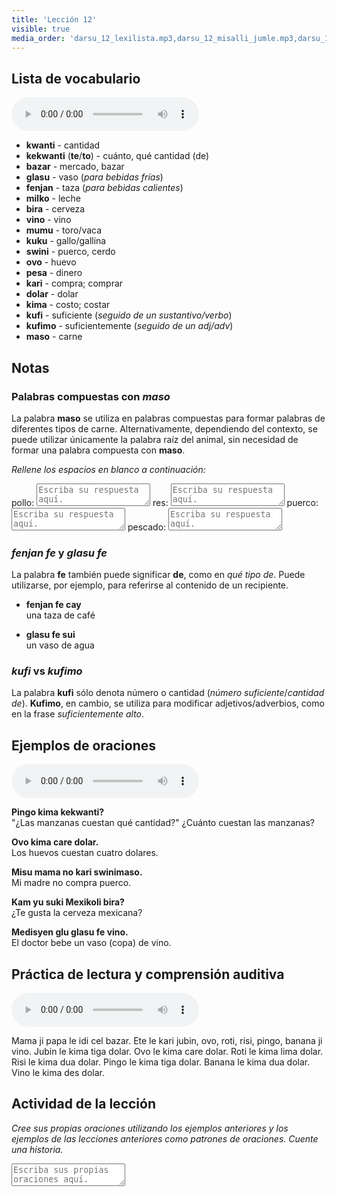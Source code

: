 ```yaml
---
title: 'Lección 12'
visible: true
media_order: 'darsu_12_lexilista.mp3,darsu_12_misalli_jumle.mp3,darsu_12_doxoli_abyasa.mp3'
---
```


## Lista de vocabulario

<audio controls>
 <source src="/darsu/12/darsu_12_lexilista.mp3" type="audio/mp3" />
 <p>Su agente de usuario no es compatible con el elemento de audio HTML5.</p>
</audio>

* **kwanti** - cantidad
 * **kekwanti** (**te**/**to**) - cuánto, qué cantidad (de)
* **bazar** - mercado, bazar
* **glasu** - vaso (_para bebidas frías_)
* **fenjan** - taza (_para bebidas calientes_)
* **milko** - leche
* **bira** - cerveza
* **vino** - vino
* **mumu** - toro/vaca
* **kuku** - gallo/gallina
* **swini** - puerco, cerdo
* **ovo** - huevo
* **pesa** - dinero
* **kari** - compra; comprar
* **dolar** - dolar
* **kima** - costo; costar
* **kufi** - suficiente (_seguido de un sustantivo/verbo_)
 * **kufimo** - suficientemente (_seguido de un adj/adv_)
* **maso** - carne

## Notas
### Palabras compuestas con _maso_

La palabra **maso** se utiliza en palabras compuestas para formar palabras de diferentes tipos de carne. Alternativamente, dependiendo del contexto, se puede utilizar únicamente la palabra raíz del animal, sin necesidad de formar una palabra compuesta con **maso**.

_Rellene los espacios en blanco a continuación:_
 
pollo: <textarea width="100%" spellcheck="false" placeholder="Escriba su respuesta aquí."></textarea>
res: <textarea width="100%" spellcheck="false" placeholder="Escriba su respuesta aquí."></textarea> 
puerco: <textarea width="100%" spellcheck="false" placeholder="Escriba su respuesta aquí."></textarea>
pescado: <textarea width="100%" spellcheck="false" placeholder="Escriba su respuesta aquí."></textarea>

### _fenjan fe_ y _glasu fe_

La palabra **fe** también puede significar **de**, como en _qué tipo de_. Puede utilizarse, por ejemplo, para referirse al contenido de un recipiente.

* **fenjan fe cay**  
una taza de café

* **glasu fe sui**  
un vaso de agua

### _kufi_ vs _kufimo_

La palabra **kufi** sólo denota número o cantidad (_número suficiente_/_cantidad de_). **Kufimo**, en cambio, se utiliza para modificar adjetivos/adverbios, como en la frase _suficientemente alto_.

## Ejemplos de oraciones

<audio controls>
 <source src="/darsu/12/darsu_12_misalli_jumle.mp3" type="audio/mp3" />
 <p>Su agente de usuario no es compatible con el elemento de audio HTML5.</p>
</audio>

**Pingo kima kekwanti?**  
"¿Las manzanas cuestan qué cantidad?"
¿Cuánto cuestan las manzanas?

**Ovo kima care dolar.**  
Los huevos cuestan cuatro dolares.

**Misu mama no kari swinimaso.**  
Mi madre no compra puerco.

**Kam yu suki Mexikoli bira?**  
¿Te gusta la cerveza mexicana?

**Medisyen glu glasu fe vino.**  
El doctor bebe un vaso (copa) de vino.

## Práctica de lectura y comprensión auditiva

<audio controls>
 <source src="/darsu/12/darsu_12_doxoli_abyasa.mp3" type="audio/mp3" />
 <p>Su agente de usuario no es compatible con el elemento de audio HTML5.</p>
</audio>

Mama ji papa le idi cel bazar. Ete le kari jubin, ovo, roti, risi, pingo, banana ji vino. Jubin le kima tiga dolar. Ovo le kima care dolar. Roti le kima lima dolar. Risi le kima dua dolar. Pingo le kima tiga dolar. Banana le kima dua dolar. Vino le kima des dolar.   

## Actividad de la lección

_Cree sus propias oraciones utilizando los ejemplos anteriores y los ejemplos de las lecciones anteriores como patrones de oraciones. Cuente una historia._

<textarea width="100%" spellcheck="false" placeholder="Escriba sus propias oraciones aquí."></textarea>